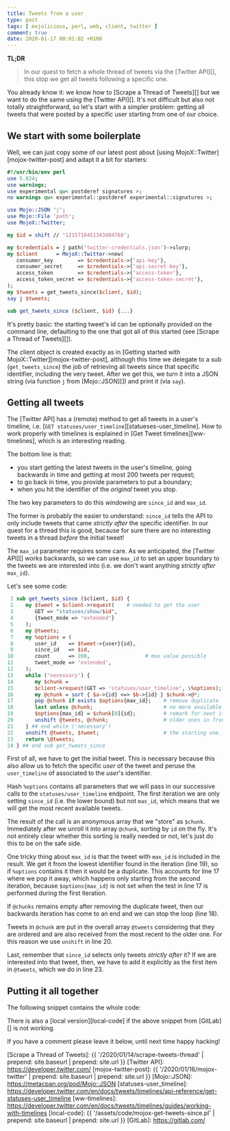 ```yaml
---
title: Tweets from a user
type: post
tags: [ mojolicious, perl, web, client, twitter ]
comment: true
date: 2020-01-17 00:01:02 +0100
---
```


**TL;DR**

> In our quest to fetch a whole thread of tweets via the [Twitter API][],
> this stop we get all tweets following a specific one.

You already know it: we know how to [Scrape a Thread of Tweets][] but we
want to do the same using the [Twitter API][]. It's not difficult but also
not totally straightforward, so let's start with a simpler problem: getting
all tweets that were posted by a specific user starting from one of our
choice.

## We start with some boilerplate

Well, we can just copy some of our latest post about [using
MojoX::Twitter][mojox-twitter-post] and adapt it a bit for starters:

```perl
#!/usr/bin/env perl
use 5.024;
use warnings;
use experimental qw< postderef signatures >;
no warnings qw< experimental::postderef experimental::signatures >;

use Mojo::JSON 'j';
use Mojo::File 'path';
use MojoX::Twitter;

my $id = shift // '1215710451343904768';

my $credentials = j path('twitter-credentials.json')->slurp;
my $client      = MojoX::Twitter->new(
   consumer_key        => $credentials->{'api-key'},
   consumer_secret     => $credentials->{'api-secret-key'},
   access_token        => $credentials->{'access-token'},
   access_token_secret => $credentials->{'access-token-secret'},
);
my $tweets = get_tweets_since($client, $id);
say j $tweets;

sub get_tweets_since ($client, $id) {...}
```

It's pretty basic: the starting tweet's id can be optionally provided on the
command line, defaulting to the one that got all of this started (see
[Scrape a Thread of Tweets][]).

The client object is created exactly as in [Getting started with
MojoX::Twitter][mojox-twitter-post], although this time we delegate to a sub
(`get_tweets_since`) the job of retrieving all tweets since that specific
identifier, including the very tweet. After we get this, we turn it into a
JSON string (via function `j` from [Mojo::JSON][]) and print it (via `say`).

## Getting all tweets

The [Twitter API] has a (remote) method to get all tweets in a user's
timeline, i.e. [`GET statuses/user_timeline`][statueses-user_timeline]. How
to work properly with timelines is explained in [Get Tweet
timelines][ww-timelines], which is an interesting reading.

The bottom line is that:

- you start getting the latest tweets in the user's timeline, going
  backwards in time and getting at most 200 tweets per request;
- to go back in time, you provide parameters to put a boundary;
- when you hit the identifier of the *original* tweet you stop.

The two key parameters to do this *windowing* are `since_id` and `max_id`.

The former is probably the easier to understand: `since_id` tells the API to
only include tweets that came *strictly after* the specific identifier. In
our quest for a thread this is good, because for sure there are no
interesting tweets in a thread *before* the initial tweet!

The `max_id` parameter requires some care. As we anticipated, the [Twitter
API][] works backwards, so we can use `max_id` to set an upper boundary to
the tweets we are interested into (i.e. we don't want anything *strictly
after* `max_id`).

Let's see some code:

```perl
 1 sub get_tweets_since ($client, $id) {
 2    my $tweet = $client->request(    # needed to get the user
 3       GET => "statuses/show/$id",
 4       {tweet_mode => 'extended'}
 5    );
 6    my @tweets;
 7    my %options = (
 8       user_id    => $tweet->{user}{id},
 9       since_id   => $id,
10       count      => 200,                  # max value possible
11       tweet_mode => 'extended',
12    );
13    while ('necessary') {
14       my $chunk =
15       $client->request(GET => 'statuses/user_timeline', \%options);
16       my @chunk = sort { $a->{id} <=> $b->{id} } $chunk->@*;
17       pop @chunk if exists $options{max_id};    # remove duplicate
18       last unless @chunk;                       # no more available
19       $options{max_id} = $chunk[0]{id};         # remark for next iteration
20       unshift @tweets, @chunk;                  # older ones in front
21    } ## end while ('necessary')
22    unshift @tweets, $tweet;                     # the starting one...
23    return \@tweets;
24 } ## end sub get_tweets_since
```

First of all, we have to get the initial tweet. This is necessary because
this also allow us to fetch the specific *user* of the tweet and peruse the
`user_timeline` of associated to the *user*'s identifier.

Hash `%options` contains all parameters that we will pass in our successive
calls to the `statuses/user_timeline` endpoint. The first iteration we are
only setting `since_id` (i.e. the lower bound) but not `max_id`, which means
that we will get the most recent available tweets.

The result of the call is an anonymous array that we "store" as `$chunk`.
Immediately after we unroll it into array `@chunk`, sorting by `id` on the
fly. It's not entirely clear whether this sorting is really needed or not,
let's just do this to be on the safe side.

One tricky thing about `max_id` is that the tweet with `max_id` is included
in the result. We get it from the lowest identifier found in the iteration
(line 19), so if `%options` contains it then it would be a duplicate. This
accounts for line 17 where we pop it away, which happens only starting from
the second iteration, because `$options{max_id}` is not set when the test in
line 17 is performed during the first iteration.

If `@chunks` remains empty after removing the duplicate tweet, then our
backwards iteration has come to an end and we can stop the loop (line 18).

Tweets in `@chunk` are put in the overall array `@tweets` considering that
they are ordered and are also received from the most recent to the older
one. For this reason we use `unshift` in line 20.

Last, remember that `since_id` selects only tweets *strictly after* it? If
we are interested into that tweet, then, we have to add it explicitly as the
first item in `@tweets`, which we do  in line 23.


## Putting it all together

The following snippet contains the whole code:

<script src="https://gitlab.com/polettix/notechs/snippets/1930733.js"></script>

There is also a [local version][local-code] if the above snippet from
[GitLab][] is not working.

If you have a comment please leave it below, until next time happy hacking!

[Scrape a Thread of Tweets]: {{ '/2020/01/14/scrape-tweets-thread' | prepend: site.baseurl | prepend: site.url }}
[Twitter API]: https://developer.twitter.com/
[mojox-twitter-post]: {{ '/2020/01/16/mojox-twitter' | prepend: site.baseurl | prepend: site.url }}
[Mojo::JSON]: https://metacpan.org/pod/Mojo::JSON
[statuses-user_timeline]: https://developer.twitter.com/en/docs/tweets/timelines/api-reference/get-statuses-user_timeline
[ww-timelines]: https://developer.twitter.com/en/docs/tweets/timelines/guides/working-with-timelines
[local-code]: {{ '/assets/code/mojox-get-tweets-since.pl' | prepend: site.baseurl | prepend: site.url }}
[GitLab]: https://gitlab.com/
